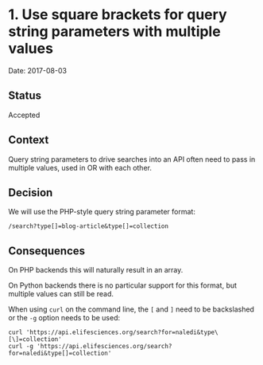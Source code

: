 # 1. Use square brackets for query string parameters with multiple values

Date: 2017-08-03

## Status

Accepted

## Context

Query string parameters to drive searches into an API often need to pass in multiple values, used in OR with each other.

## Decision

We will use the PHP-style query string parameter format:
```
/search?type[]=blog-article&type[]=collection
```

## Consequences

On PHP backends this will naturally result in an array.

On Python backends there is no particular support for this format, but multiple values can still be read.

When using `curl` on the command line, the `[` and `]` need to be backslashed or the `-g` option needs to be used:
```
curl 'https://api.elifesciences.org/search?for=naledi&type\[\]=collection'
curl -g 'https://api.elifesciences.org/search?for=naledi&type[]=collection'
```
